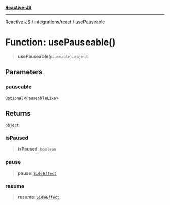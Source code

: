 [**Reactive-JS**](../../../README.md)

***

[Reactive-JS](../../../README.md) / [integrations/react](../README.md) / usePauseable

# Function: usePauseable()

> **usePauseable**(`pauseable`): `object`

## Parameters

### pauseable

[`Optional`](../../../functions/type-aliases/Optional.md)\<[`PauseableLike`](../../../utils/interfaces/PauseableLike.md)\>

## Returns

`object`

### isPaused

> **isPaused**: `boolean`

### pause

> **pause**: [`SideEffect`](../../../functions/type-aliases/SideEffect.md)

### resume

> **resume**: [`SideEffect`](../../../functions/type-aliases/SideEffect.md)
